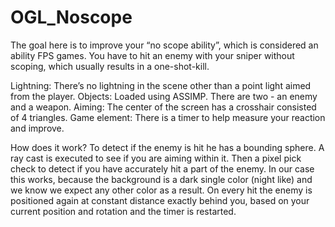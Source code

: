 # OGL_Noscope

The goal here is to improve your “no scope ability”, which is considered an ability FPS games.
You have to hit an enemy with your sniper without scoping, which usually results in a one-shot-kill.

Lightning: There’s no lightning in the scene other than a point light aimed from the player. 
Objects: Loaded using ASSIMP. There are two - an enemy and a weapon. 
Aiming: The center of the screen has a crosshair consisted of 4 triangles.
Game element: There is a timer to help measure your reaction and improve.

How does it work?
To detect if the enemy is hit he has a bounding sphere. A ray cast is executed to see if you are aiming within it. 
Then a pixel pick check to detect if you have accurately hit a part of the enemy. In our case this works, because
the background is a dark single color (night like) and we know we expect any other color as a result.
On every hit the enemy is positioned again at constant distance exactly behind you, 
based on your current position and rotation and the timer is restarted.
